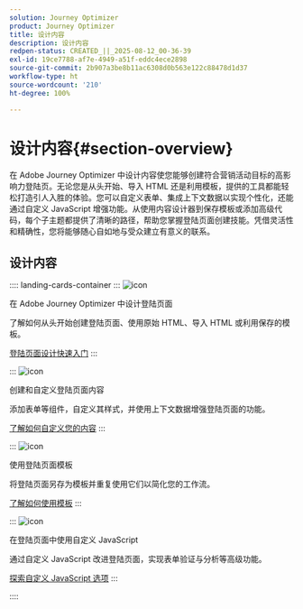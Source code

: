 ```yaml
---
solution: Journey Optimizer
product: Journey Optimizer
title: 设计内容
description: 设计内容
redpen-status: CREATED_||_2025-08-12_00-36-39
exl-id: 19ce7788-af7e-4949-a51f-eddc4ece2898
source-git-commit: 2b907a3be8b11ac6308d0b563e122c88478d1d37
workflow-type: ht
source-wordcount: '210'
ht-degree: 100%

---
```


# 设计内容{#section-overview}

在 Adobe Journey Optimizer 中设计内容使您能够创建符合营销活动目标的高影响力登陆页。无论您是从头开始、导入 HTML 还是利用模板，提供的工具都能轻松打造引人入胜的体验。您可以自定义表单、集成上下文数据以实现个性化，还能通过自定义 JavaScript 增强功能。从使用内容设计器到保存模板或添加高级代码，每个子主题都提供了清晰的路径，帮助您掌握登陆页面创建技能。凭借灵活性和精确性，您将能够随心自如地与受众建立有意义的联系。

## 设计内容

:::: landing-cards-container
:::
![icon](https://cdn.experienceleague.adobe.com/icons/circle-play.svg?lang=zh-Hans)

在 Adobe Journey Optimizer 中设计登陆页面

了解如何从头开始创建登陆页面、使用原始 HTML、导入 HTML 或利用保存的模板。

[登陆页面设计快速入门](../using/landing-pages/design-lp.md)
:::

:::
![icon](https://cdn.experienceleague.adobe.com/icons/puzzle-piece.svg?lang=zh-Hans)

创建和自定义登陆页面内容

添加表单等组件，自定义其样式，并使用上下文数据增强登陆页面的功能。

[了解如何自定义您的内容](../using/landing-pages/lp-content.md)
:::

:::
![icon](https://cdn.experienceleague.adobe.com/icons/list-check.svg?lang=zh-Hans)

使用登陆页面模板

将登陆页面另存为模板并重复使用它们以简化您的工作流。

[了解如何使用模板](../using/landing-pages/lp-templates.md)
:::

:::
![icon](https://cdn.experienceleague.adobe.com/icons/code-branch.svg?lang=zh-Hans)

在登陆页面中使用自定义 JavaScript

通过自定义 JavaScript 改进登陆页面，实现表单验证与分析等高级功能。

[探索自定义 JavaScript 选项](../using/landing-pages/lp-custom-js.md)
:::

::::
